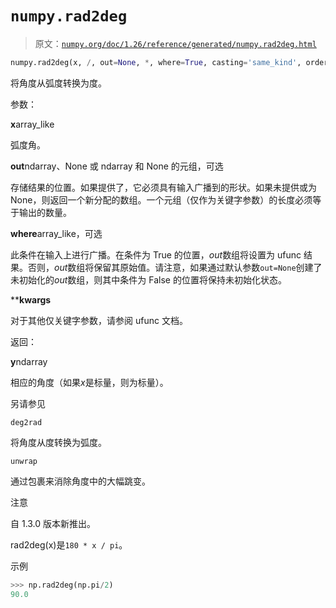 # `numpy.rad2deg`

> 原文：[`numpy.org/doc/1.26/reference/generated/numpy.rad2deg.html`](https://numpy.org/doc/1.26/reference/generated/numpy.rad2deg.html)

```py
numpy.rad2deg(x, /, out=None, *, where=True, casting='same_kind', order='K', dtype=None, subok=True[, signature, extobj]) = <ufunc 'rad2deg'>
```

将角度从弧度转换为度。

参数：

**x**array_like

弧度角。

**out**ndarray、None 或 ndarray 和 None 的元组，可选

存储结果的位置。如果提供了，它必须具有输入广播到的形状。如果未提供或为 None，则返回一个新分配的数组。一个元组（仅作为关键字参数）的长度必须等于输出的数量。

**where**array_like，可选

此条件在输入上进行广播。在条件为 True 的位置，*out*数组将设置为 ufunc 结果。否则，*out*数组将保留其原始值。请注意，如果通过默认参数`out=None`创建了未初始化的*out*数组，则其中条件为 False 的位置将保持未初始化状态。

****kwargs**

对于其他仅关键字参数，请参阅 ufunc 文档。

返回：

**y**ndarray

相应的角度（如果*x*是标量，则为标量）。

另请参见

`deg2rad`

将角度从度转换为弧度。

`unwrap`

通过包裹来消除角度中的大幅跳变。

注意

自 1.3.0 版本新推出。

rad2deg(x)是`180 * x / pi`。

示例

```py
>>> np.rad2deg(np.pi/2)
90.0 
```
